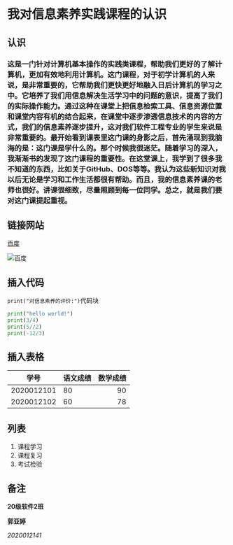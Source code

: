 # 我对信息素养实践课程的认识

## 认识

### 这是一门针对计算机基本操作的实践类课程，帮助我们更好的了解计算机，更加有效地利用计算机。这门课程，对于初学计算机的人来说，是非常重要的，它帮助我们更快更好地融入日后计算机的学习之中。它培养了我们用信息解决生活学习中的问题的意识，提高了我们的实际操作能力。通过这种在课堂上把信息检索工具、信息资源位置和课堂内容有机的结合起来，在课堂中逐步渗透信息技术的内容的方式，我们的信息素养逐步提升，这对我们软件工程专业的学生来说是非常重要的。最开始看到课表里这门课的身影之后，首先涌现到我脑海的是：这门课是学什么的。那个时候我很迷茫。随着学习的深入，我渐渐书的发现了这门课程的重要性。在这堂课上，我学到了很多我不知道的东西，比如关于GitHub、DOS等等。我认为这些新知识对我以后无论是学习和工作生活都很有帮助。而且，我的信息素养课的老师也很好。讲课很细致，尽量照顾到每一位同学。总之，就是我们要对这门课提起重视。

## 链接网站

[百度](https://www.baidu.com/)

![百度](https://www.baidu.com/img/PCtm_d9c8750bed0b3c7d089fa7d55720d6cf.png)



## 插入代码

`print("对信息素养的评价:")`代码块

```python
print("hello world!")
print(3/4)
print(5//2)
print(-12/3)
```

## 插入表格

|    学号    | 语文成绩 | 数学成绩 |
| :--------: | :------- | -------: |
| 2020012101 | 80       |       90 |
| 2020012102 | 60       |       78 |

## 列表

1. 课程学习
2. 课程复习
3. 考试检验

## 备注

**20级软件2班** 

**郭亚婷**

*2020012141*





